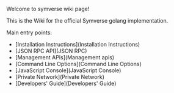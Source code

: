 Welcome to symverse wiki page!

This is the Wiki for the official Symverse golang implementation. 



Main entry points:

- [Installation Instructions](Installation Instructions)
- [JSON RPC API](JSON RPC)
- [Management APIs](Management apis)
- [Command Line Options](Command Line Options)
- [JavaScript Console](JavaScript Console)
- [Private Network](Private Network)
- [Developers' Guide](Developers' Guide)


